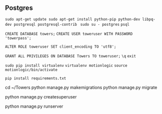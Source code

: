 Postgres
--------

`sudo apt-get update
sudo apt-get install python-pip python-dev libpq-dev postgresql postgresql-contrib
`
`sudo su - postgres`
`psql`

`CREATE DATABASE towers;`
`CREATE USER toweruser WITH PASSWORD 'towerpass';`

`ALTER ROLE toweruser SET client_encoding TO 'utf8';`

`GRANT ALL PRIVILEGES ON DATABASE Towers TO toweruser;`
`\q`
`exit`

`sudo pip install virtualenv`
`virtualenv motionlogic`
`source motionlogic/bin/activate`

`pip install requirements.txt`


cd ~/Towers
python manage.py makemigrations
python manage.py migrate

python manage.py createsuperuser

python manage.py runserver

